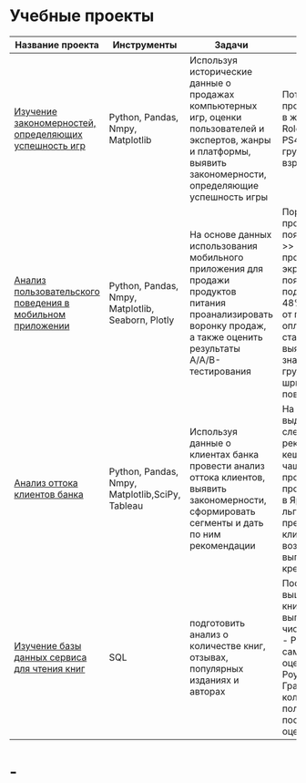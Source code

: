 # Учебные проекты
|Название проекта                                              | Инструменты                      | Задачи    |Выводы                                            |
|--------------------------------------------------------------|----------------------------------|-----------|--------------------------------------------------|
| [Изучение закономерностей, определяющих успешность игр](https://github.com/kseniiavlkva/portfolio/blob/main/242a3ae8-4f6f-4df6-a10d-0648f7d3ea5e.ipynb)        |Python, Pandas, Nmpy, Matplotlib  | Используя исторические данные о продажах компьютерных игр, оценки пользователей и экспертов, жанры и платформы, выявить закономерности, определяющие успешность игры|Потенциально популярный продукт- компьютерная игра в жанре Action, Shooter, Role-Playing на платформе-PS4, 3DS Потенциальная группа пользователей- взрослые люди от 17 лет|
| [Анализ пользовательского поведения в мобильном приложении](https://github.com/kseniiavlkva/portfolio/blob/main/e9d30690-f38f-4986-a6b2-8be653f81ab6.ipynb)    |Python, Pandas, Nmpy, Matplotlib, Seaborn, Plotly|На основе данных использования мобильного приложения для продажи продуктов питания проанализировать воронку продаж, а также оценить результаты A/A/B-тестирования| Порядок, в котором происходят события: появление главного экрана >> появление экрана с продуктами >> появление экрана с корзиной>> появление экрана с подтверждением оплаты. 48% пользователей дошли от первого события до оплаты. 16 проверок статистических гипотез выявило, что статистически значимой разницы между группами нет. Изменение шрифтов не влияет на поведение пользователей|
|[Анализ оттока клиентов банка](https://github.com/kseniiavlkva/portfolio/blob/main/e7a1bdd9-d0bc-4106-b768-ef037ef6ba5c.ipynb)                                  | Python, Pandas, Nmpy, Matplotlib,SciPy, Tableau|Используя данные о клиентах банка провести анализ оттока клиентов, выявить закономерности, сформировать сегменты и дать по ним рекомендации| На основе показателей выделели 3 сегмента со следующими рекомендацтями:предложить кешбэк для товаров, которые чаще покупают мужчины, продумать зарплатные программы для предприятий в Ярославле, предложить льготы для студентов, предложить льготы для клиентов пенсионного возраста, предложить более выгодные условия по кредиту|
|[Изучение базы данных сервиса для чтения книг](https://github.com/kseniiavlkva/portfolio/blob/main/91828d28-08b8-4164-9c19-cd6f748307d5.ipynb)|SQL|подготовить анализ о ĸоличестве ĸниг, отзывах, популярных изданиях и авторах|После 1 января 2000 года вышло 819 книг.Издательство, которое выпустило наибольшее число книг толще 50 страниц - Penguin Books.Авторки с самой высокой средней оценкой книг - Джоан Роулинг/Мэри Грандпре.Cреднее количество обзоров от пользователей, которые поставили больше 48 оценок- 24|
# -
